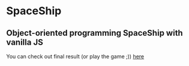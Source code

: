# SpaceShip

## Object-oriented programming SpaceShip with vanilla JS

You can check out final result (or play the game ;)) [here](https://janszczepan.github.io/Kosmos/)